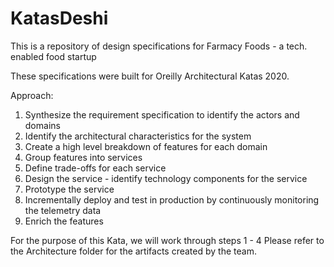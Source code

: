 # KatasDeshi

 This is a repository of design specifications for Farmacy Foods - a tech. enabled food startup
 
 These specifications were built for Oreilly Architectural Katas 2020.
 
 Approach:
 1. Synthesize the requirement specification to identify the actors and domains
 2. Identify the architectural characteristics for the system
 3. Create a high level breakdown of features for each domain
 3. Group features into services
 4. Define trade-offs for each service
 5. Design the service - identify technology components for the service
 6. Prototype the service 
 7. Incrementally deploy and test in production by continuously monitoring the telemetry data
 8. Enrich the features 

For the purpose of this Kata, we will work through steps 1 - 4
Please refer to the Architecture folder for the artifacts created by the team.
